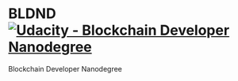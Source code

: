 # BLDND [![Udacity - Blockchain Developer Nanodegree](https://dl.dropbox.com/s/7la7b6voa9e6q6o/blockchain.svg)](https://www.udacity.com/blockchain)
Blockchain Developer Nanodegree
